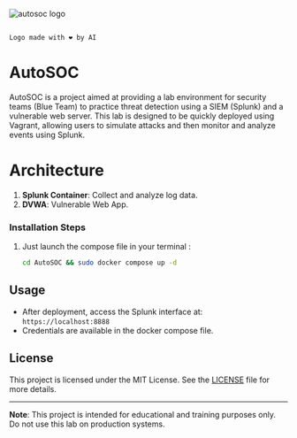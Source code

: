 ![autosoc logo](https://github.com/user-attachments/assets/0a8e34a0-bb29-479c-ac7a-1bb0067745ef)

        
                                                                                Logo made with ❤️ by AI


# AutoSOC

AutoSOC is a project aimed at providing a lab environment for security teams (Blue Team) to practice threat detection using a SIEM (Splunk) and a vulnerable web server. This lab is designed to be quickly deployed using Vagrant, allowing users to simulate attacks and then monitor and analyze events using Splunk.

# Architecture

1. **Splunk Container**: Collect and analyze log data.
2. **DVWA**: Vulnerable Web App.

### Installation Steps

1. Just launch the compose file in your terminal :

    ```bash
    cd AutoSOC && sudo docker compose up -d
    ```

## Usage

- After deployment, access the Splunk interface at: `https://localhost:8888`
- Credentials are available in the docker compose file.

## License

This project is licensed under the MIT License. See the [LICENSE](LICENSE) file for more details.

---

**Note**: This project is intended for educational and training purposes only. Do not use this lab on production systems.
